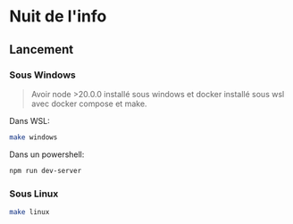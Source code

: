 # Nuit de l'info

## Lancement

### Sous Windows

> Avoir node >20.0.0 installé sous windows et docker installé sous wsl avec docker compose et make.

Dans WSL: 
```bash
make windows
```

Dans un powershell: 
```powershell
npm run dev-server
```

### Sous Linux 

```bash
make linux
```